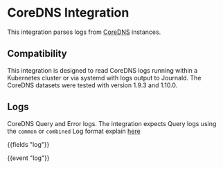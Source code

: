 # CoreDNS Integration

This integration parses logs from [CoreDNS](https://coredns.io/) instances.

## Compatibility

This integration is designed to read CoreDNS logs running within a Kubernetes cluster or via systemd with logs output to Journald. The CoreDNS datasets were tested with version 1.9.3 and 1.10.0.

## Logs

CoreDNS Query and Error logs.  The integration expects Query logs using the `common` or `combined` Log format explain [here](https://coredns.io/plugins/log/#log-format)

{{fields "log"}}

{{event "log"}}
